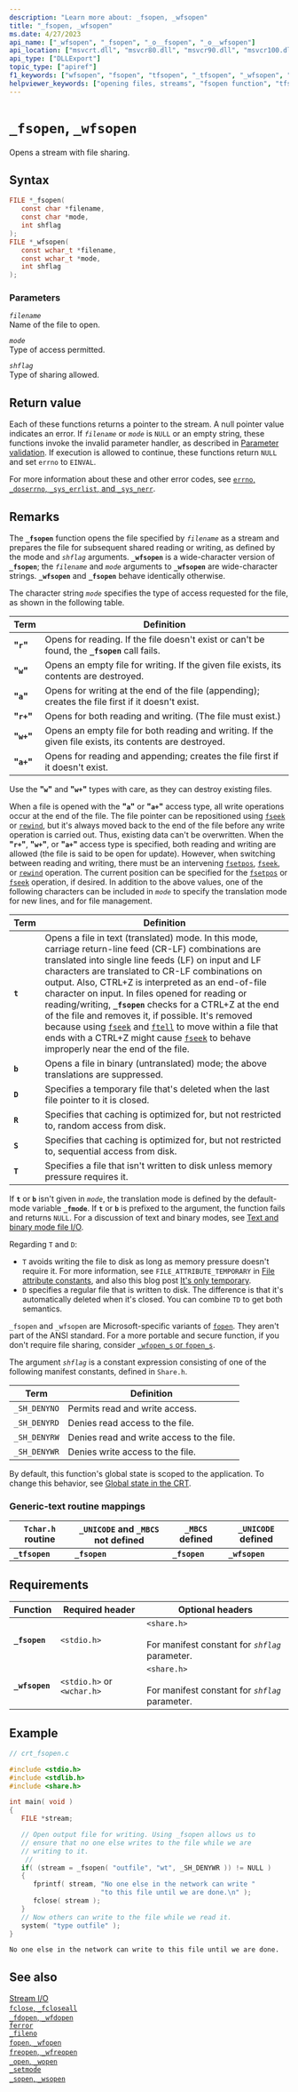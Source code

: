 ```yaml
---
description: "Learn more about: _fsopen, _wfsopen"
title: "_fsopen, _wfsopen"
ms.date: 4/27/2023
api_name: ["_wfsopen", "_fsopen", "_o__fsopen", "_o__wfsopen"]
api_location: ["msvcrt.dll", "msvcr80.dll", "msvcr90.dll", "msvcr100.dll", "msvcr100_clr0400.dll", "msvcr110.dll", "msvcr110_clr0400.dll", "msvcr120.dll", "msvcr120_clr0400.dll", "ucrtbase.dll", "api-ms-win-crt-stdio-l1-1-0.dll"]
api_type: ["DLLExport"]
topic_type: ["apiref"]
f1_keywords: ["wfsopen", "fsopen", "tfsopen", "_tfsopen", "_wfsopen", "_fsopen"]
helpviewer_keywords: ["opening files, streams", "fsopen function", "tfsopen function", "wfsopen function", "_fsopen function", "files [C++], opening", "_tfsopen function", "_wfsopen function", "file sharing [C++]"]
---
```

# `_fsopen`, `_wfsopen`

Opens a stream with file sharing.

## Syntax

```C
FILE *_fsopen(
   const char *filename,
   const char *mode,
   int shflag
);
FILE *_wfsopen(
   const wchar_t *filename,
   const wchar_t *mode,
   int shflag
);
```

### Parameters

*`filename`*\
Name of the file to open.

*`mode`*\
Type of access permitted.

*`shflag`*\
Type of sharing allowed.

## Return value

Each of these functions returns a pointer to the stream. A null pointer value indicates an error. If *`filename`* or *`mode`* is `NULL` or an empty string, these functions invoke the invalid parameter handler, as described in [Parameter validation](../parameter-validation.md). If execution is allowed to continue, these functions return `NULL` and set `errno` to `EINVAL`.

For more information about these and other error codes, see [`errno`, `_doserrno`, `_sys_errlist`, and `_sys_nerr`](../errno-doserrno-sys-errlist-and-sys-nerr.md).

## Remarks

The **`_fsopen`** function opens the file specified by *`filename`* as a stream and prepares the file for subsequent shared reading or writing, as defined by the mode and *`shflag`* arguments. **`_wfsopen`** is a wide-character version of **`_fsopen`**; the *`filename`* and *`mode`* arguments to **`_wfsopen`** are wide-character strings. **`_wfsopen`** and **`_fsopen`** behave identically otherwise.

The character string *`mode`* specifies the type of access requested for the file, as shown in the following table.

| Term | Definition |
|---|---|
| **"`r`"** | Opens for reading. If the file doesn't exist or can't be found, the **`_fsopen`** call fails. |
| **"`w`"** | Opens an empty file for writing. If the given file exists, its contents are destroyed. |
| **"`a`"** | Opens for writing at the end of the file (appending); creates the file first if it doesn't exist. |
| **"`r+`"** | Opens for both reading and writing. (The file must exist.) |
| **"`w+`"** | Opens an empty file for both reading and writing. If the given file exists, its contents are destroyed. |
| **"`a+`"** | Opens for reading and appending; creates the file first if it doesn't exist. |

Use the **"`w`"** and **"`w+`"** types with care, as they can destroy existing files.

When a file is opened with the **"`a`"** or **"`a+`"** access type, all write operations occur at the end of the file. The file pointer can be repositioned using [`fseek`](fseek-fseeki64.md) or [`rewind`](rewind.md), but it's always moved back to the end of the file before any write operation is carried out. Thus, existing data can't be overwritten. When the **"`r+`"**, **"`w+`"**, or **"`a+`"** access type is specified, both reading and writing are allowed (the file is said to be open for update). However, when switching between reading and writing, there must be an intervening [`fsetpos`](fsetpos.md), [`fseek`](fseek-fseeki64.md), or [`rewind`](rewind.md) operation. The current position can be specified for the [`fsetpos`](fsetpos.md) or [`fseek`](fseek-fseeki64.md) operation, if desired. In addition to the above values, one of the following characters can be included in *`mode`* to specify the translation mode for new lines, and for file management.

| Term | Definition |
|---|---|
| **`t`** | Opens a file in text (translated) mode. In this mode, carriage return-line feed (CR-LF) combinations are translated into single line feeds (LF) on input and LF characters are translated to CR-LF combinations on output. Also, CTRL+Z is interpreted as an end-of-file character on input. In files opened for reading or reading/writing, **`_fsopen`** checks for a CTRL+Z at the end of the file and removes it, if possible. It's removed because using [`fseek`](fseek-fseeki64.md) and [`ftell`](ftell-ftelli64.md) to move within a file that ends with a CTRL+Z might cause [`fseek`](fseek-fseeki64.md) to behave improperly near the end of the file. |
| **`b`** | Opens a file in binary (untranslated) mode; the above translations are suppressed. |
| **`D`** | Specifies a temporary file that's deleted when the last file pointer to it is closed. |
| **`R`** | Specifies that caching is optimized for, but not restricted to, random access from disk. |
| **`S`** | Specifies that caching is optimized for, but not restricted to, sequential access from disk. |
| **`T`** | Specifies a file that isn't written to disk unless memory pressure requires it. |

If **`t`** or **`b`** isn't given in *`mode`*, the translation mode is defined by the default-mode variable **`_fmode`**. If **`t`** or **`b`** is prefixed to the argument, the function fails and returns `NULL`. For a discussion of text and binary modes, see [Text and binary mode file I/O](../text-and-binary-mode-file-i-o.md).

Regarding `T` and `D`:
- `T` avoids writing the file to disk as long as memory pressure doesn't require it. For more information, see `FILE_ATTRIBUTE_TEMPORARY` in [File attribute constants](/windows/win32/fileio/file-attribute-constants), and also this blog post [It's only temporary](/archive/blogs/larryosterman/its-only-temporary).
- `D` specifies a regular file that is written to disk. The difference is that it's automatically deleted when it's closed.
You can combine `TD` to get both semantics.

`_fsopen` and `_wfsopen` are Microsoft-specific variants of [`fopen`](fopen-wfopen.md). They aren't part of the ANSI standard. For a more portable and secure function, if you don't require file sharing, consider [`_wfopen_s` or `fopen_s`](fopen-s-wfopen-s.md).

The argument *`shflag`* is a constant expression consisting of one of the following manifest constants, defined in `Share.h`.

| Term | Definition |
|---|---|
| `_SH_DENYNO` | Permits read and write access. |
| `_SH_DENYRD` | Denies read access to the file. |
| `_SH_DENYRW` | Denies read and write access to the file. |
| `_SH_DENYWR` | Denies write access to the file. |

By default, this function's global state is scoped to the application. To change this behavior, see [Global state in the CRT](../global-state.md).

### Generic-text routine mappings

| `Tchar.h` routine | `_UNICODE` and `_MBCS` not defined | `_MBCS` defined | `_UNICODE` defined |
|---|---|---|---|
| **`_tfsopen`** | **`_fsopen`** | **`_fsopen`** | **`_wfsopen`** |

## Requirements

| Function | Required header | Optional headers |
|---|---|---|
| **`_fsopen`** | `<stdio.h>` | `<share.h>`<br /><br /> For manifest constant for *`shflag`* parameter. |
| **`_wfsopen`** | `<stdio.h>` or `<wchar.h>` | `<share.h>`<br /><br /> For manifest constant for *`shflag`* parameter. |

## Example

```C
// crt_fsopen.c

#include <stdio.h>
#include <stdlib.h>
#include <share.h>

int main( void )
{
   FILE *stream;

   // Open output file for writing. Using _fsopen allows us to
   // ensure that no one else writes to the file while we are
   // writing to it.
    //
   if( (stream = _fsopen( "outfile", "wt", _SH_DENYWR )) != NULL )
   {
      fprintf( stream, "No one else in the network can write "
                       "to this file until we are done.\n" );
      fclose( stream );
   }
   // Now others can write to the file while we read it.
   system( "type outfile" );
}
```

```Output
No one else in the network can write to this file until we are done.
```

## See also

[Stream I/O](../stream-i-o.md)\
[`fclose`, `_fcloseall`](fclose-fcloseall.md)\
[`_fdopen`, `_wfdopen`](fdopen-wfdopen.md)\
[`ferror`](ferror.md)\
[`_fileno`](fileno.md)\
[`fopen`, `_wfopen`](fopen-wfopen.md)\
[`freopen`, `_wfreopen`](freopen-wfreopen.md)\
[`_open`, `_wopen`](open-wopen.md)\
[`_setmode`](setmode.md)\
[`_sopen`, `_wsopen`](sopen-wsopen.md)
